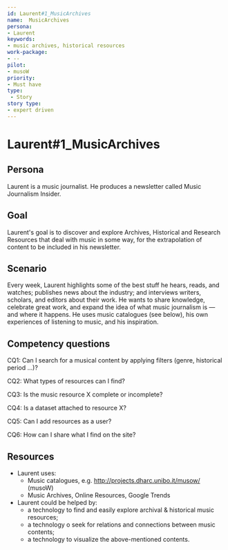 ```yaml
---
id: Laurent#1_MusicArchives
name:  MusicArchives 
persona: 
- Laurent
keywords: 
- music archives, historical resources
work-package:
- --
pilot:
- musoW
priority:
- Must have
type:
 - Story
story type:
- expert driven
---
```

# Laurent#1_MusicArchives

## Persona
Laurent is a music journalist. He produces a newsletter called Music Journalism Insider.

## Goal
Laurent's goal is to discover and explore Archives, Historical and Research Resources that deal with music in some way, for the extrapolation of content to be included in his newsletter.


## Scenario  
Every week, Laurent highlights some of the best stuff he hears, reads, and watches; publishes news about the industry; and interviews writers, scholars, and editors about their work. He wants to share knowledge, celebrate great work, and expand the idea of ​​what music journalism is — and where it happens. He uses music catalogues (see below), his own experiences of listening to music, and his inspiration. 


## Competency questions 

CQ1: Can I search for a musical content by applying filters (genre, historical period ...)?

CQ2: What types of resources can I find?

CQ3: Is the music resource X complete or incomplete?

CQ4: Is a dataset attached to resource X?

CQ5: Can I add resources as a user?

CQ6: How can I share what I find on the site?


## Resources
- Laurent uses:
  - Music catalogues, e.g. http://projects.dharc.unibo.it/musow/ (musoW)
  - Music Archives, Online Resources, Google Trends
- Laurent could be helped by:
  - a technology to find and easily explore archival & historical music resources;
  - a technology o seek for relations and connections between music contents;
  - a technology to visualize the above-mentioned contents.

